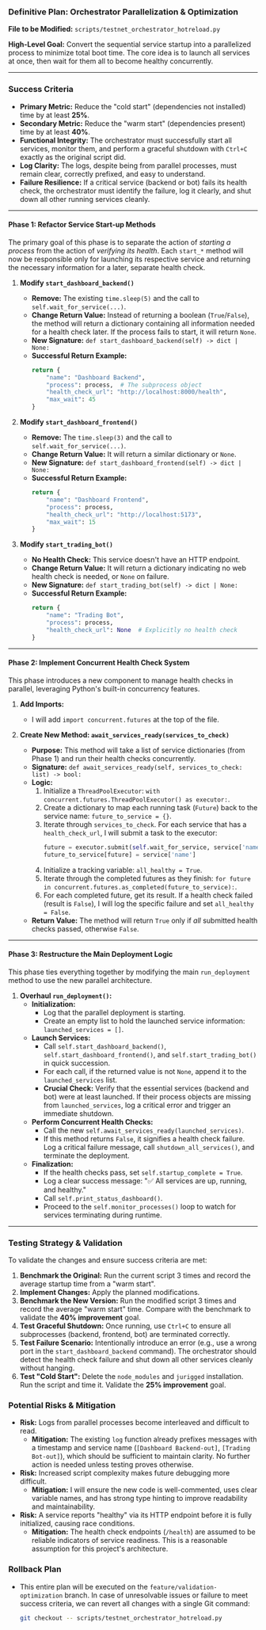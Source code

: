 ### **Definitive Plan: Orchestrator Parallelization & Optimization**

**File to be Modified:** `scripts/testnet_orchestrator_hotreload.py`

**High-Level Goal:** Convert the sequential service startup into a parallelized process to minimize total boot time. The core idea is to launch all services at once, then wait for them all to become healthy concurrently.

---

### **Success Criteria**

- **Primary Metric:** Reduce the "cold start" (dependencies not installed) time by at least **25%**.
- **Secondary Metric:** Reduce the "warm start" (dependencies present) time by at least **40%**.
- **Functional Integrity:** The orchestrator must successfully start all services, monitor them, and perform a graceful shutdown with `Ctrl+C` exactly as the original script did.
- **Log Clarity:** The logs, despite being from parallel processes, must remain clear, correctly prefixed, and easy to understand.
- **Failure Resilience:** If a critical service (backend or bot) fails its health check, the orchestrator must identify the failure, log it clearly, and shut down all other running services cleanly.

---

#### **Phase 1: Refactor Service Start-up Methods**

The primary goal of this phase is to separate the action of _starting a process_ from the action of _verifying its health_. Each `start_*` method will now be responsible only for launching its respective service and returning the necessary information for a later, separate health check.

1.  **Modify `start_dashboard_backend()`**

    - **Remove:** The existing `time.sleep(5)` and the call to `self.wait_for_service(...)`.
    - **Change Return Value:** Instead of returning a boolean (`True`/`False`), the method will return a dictionary containing all information needed for a health check later. If the process fails to start, it will return `None`.
    - **New Signature:** `def start_dashboard_backend(self) -> dict | None:`
    - **Successful Return Example:**
      ```python
      return {
          "name": "Dashboard Backend",
          "process": process,  # The subprocess object
          "health_check_url": "http://localhost:8000/health",
          "max_wait": 45
      }
      ```

2.  **Modify `start_dashboard_frontend()`**

    - **Remove:** The `time.sleep(3)` and the call to `self.wait_for_service(...)`.
    - **Change Return Value:** It will return a similar dictionary or `None`.
    - **New Signature:** `def start_dashboard_frontend(self) -> dict | None:`
    - **Successful Return Example:**
      ```python
      return {
          "name": "Dashboard Frontend",
          "process": process,
          "health_check_url": "http://localhost:5173",
          "max_wait": 15
      }
      ```

3.  **Modify `start_trading_bot()`**
    - **No Health Check:** This service doesn't have an HTTP endpoint.
    - **Change Return Value:** It will return a dictionary indicating no web health check is needed, or `None` on failure.
    - **New Signature:** `def start_trading_bot(self) -> dict | None:`
    - **Successful Return Example:**
      ```python
      return {
          "name": "Trading Bot",
          "process": process,
          "health_check_url": None  # Explicitly no health check
      }
      ```

---

#### **Phase 2: Implement Concurrent Health Check System**

This phase introduces a new component to manage health checks in parallel, leveraging Python's built-in concurrency features.

1.  **Add Imports:**

    - I will add `import concurrent.futures` at the top of the file.

2.  **Create New Method: `await_services_ready(services_to_check)`**
    - **Purpose:** This method will take a list of service dictionaries (from Phase 1) and run their health checks concurrently.
    - **Signature:** `def await_services_ready(self, services_to_check: list) -> bool:`
    - **Logic:**
      1.  Initialize a `ThreadPoolExecutor`: `with concurrent.futures.ThreadPoolExecutor() as executor:`.
      2.  Create a dictionary to map each running task (`Future`) back to the service name: `future_to_service = {}`.
      3.  Iterate through `services_to_check`. For each service that has a `health_check_url`, I will submit a task to the executor:
          ```python
          future = executor.submit(self.wait_for_service, service['name'], service['health_check_url'], service['max_wait'])
          future_to_service[future] = service['name']
          ```
      4.  Initialize a tracking variable: `all_healthy = True`.
      5.  Iterate through the completed futures as they finish: `for future in concurrent.futures.as_completed(future_to_service):`.
      6.  For each completed future, get its result. If a health check failed (result is `False`), I will log the specific failure and set `all_healthy = False`.
    - **Return Value:** The method will return `True` only if _all_ submitted health checks passed, otherwise `False`.

---

#### **Phase 3: Restructure the Main Deployment Logic**

This phase ties everything together by modifying the main `run_deployment` method to use the new parallel architecture.

1.  **Overhaul `run_deployment()`:**
    - **Initialization:**
      - Log that the parallel deployment is starting.
      - Create an empty list to hold the launched service information: `launched_services = []`.
    - **Launch Services:**
      - Call `self.start_dashboard_backend()`, `self.start_dashboard_frontend()`, and `self.start_trading_bot()` in quick succession.
      - For each call, if the returned value is not `None`, append it to the `launched_services` list.
      - **Crucial Check:** Verify that the essential services (backend and bot) were at least launched. If their process objects are missing from `launched_services`, log a critical error and trigger an immediate shutdown.
    - **Perform Concurrent Health Checks:**
      - Call the new `self.await_services_ready(launched_services)`.
      - If this method returns `False`, it signifies a health check failure. Log a critical failure message, call `shutdown_all_services()`, and terminate the deployment.
    - **Finalization:**
      - If the health checks pass, set `self.startup_complete = True`.
      - Log a clear success message: "✅ All services are up, running, and healthy."
      - Call `self.print_status_dashboard()`.
      - Proceed to the `self.monitor_processes()` loop to watch for services terminating during runtime.

---

### **Testing Strategy & Validation**

To validate the changes and ensure success criteria are met:

1.  **Benchmark the Original:** Run the current script 3 times and record the average startup time from a "warm start".
2.  **Implement Changes:** Apply the planned modifications.
3.  **Benchmark the New Version:** Run the modified script 3 times and record the average "warm start" time. Compare with the benchmark to validate the **40% improvement** goal.
4.  **Test Graceful Shutdown:** Once running, use `Ctrl+C` to ensure all subprocesses (backend, frontend, bot) are terminated correctly.
5.  **Test Failure Scenario:** Intentionally introduce an error (e.g., use a wrong port in the `start_dashboard_backend` command). The orchestrator should detect the health check failure and shut down all other services cleanly without hanging.
6.  **Test "Cold Start":** Delete the `node_modules` and `jurigged` installation. Run the script and time it. Validate the **25% improvement** goal.

### **Potential Risks & Mitigation**

- **Risk:** Logs from parallel processes become interleaved and difficult to read.
  - **Mitigation:** The existing `log` function already prefixes messages with a timestamp and service name (`[Dashboard Backend-out]`, `[Trading Bot-out]`), which should be sufficient to maintain clarity. No further action is needed unless testing proves otherwise.
- **Risk:** Increased script complexity makes future debugging more difficult.
  - **Mitigation:** I will ensure the new code is well-commented, uses clear variable names, and has strong type hinting to improve readability and maintainability.
- **Risk:** A service reports "healthy" via its HTTP endpoint before it is fully initialized, causing race conditions.
  - **Mitigation:** The health check endpoints (`/health`) are assumed to be reliable indicators of service readiness. This is a reasonable assumption for this project's architecture.

### **Rollback Plan**

- This entire plan will be executed on the `feature/validation-optimization` branch. In case of unresolvable issues or failure to meet success criteria, we can revert all changes with a single Git command:
  ```bash
  git checkout -- scripts/testnet_orchestrator_hotreload.py
  ```
